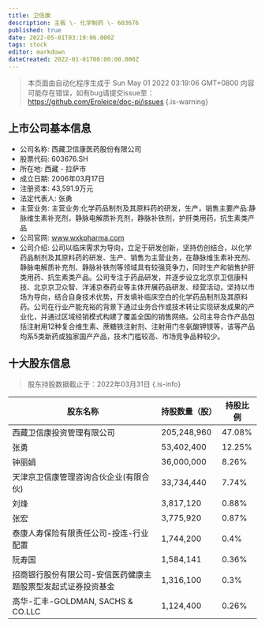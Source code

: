 ```yaml
---
title: 卫信康
description: 主板 \- 化学制药 \- 603676
published: true
date: 2022-05-01T03:19:06.000Z
tags: stock
editor: markdown
dateCreated: 2022-01-01T00:00:00.000Z
---
```


> 本页面由自动化程序生成于 Sun May 01 2022 03:19:06 GMT+0800
> 内容可能存在错误，如有bug请提交issue至：https://github.com/Eroleice/doc-pi/issues
{.is-warning}

## 上市公司基本信息
- 公司名称: 西藏卫信康医药股份有限公司
- 股票代码: 603676.SH
- 所在地: 西藏 - 拉萨市
- 成立日期: 2006年03月17日
- 注册资本: 43,591.9万元
- 法定代表人: 张勇
- 主营业务: 主营业务:化学药品制剂及其原料药的研发，生产，销售主要产品:静脉维生素补充剂，静脉电解质补充剂，静脉补铁剂，护肝类用药，抗生素类产品
- 公司官网: www.wxkpharma.com
- 公司介绍: 公司以临床需求为导向，立足于研发创新，坚持仿创结合，以化学药品制剂及其原料药的研发、生产、销售为主营业务，在静脉维生素补充剂、静脉电解质补充剂、静脉补铁剂等领域具有较强竞争力，同时生产和销售护肝类用药、抗生素类产品。公司专注于药品研发，并逐步设立北京京卫信康科技、北京京卫众智、洋浦京泰药业等主体开展药品研发、经营活动，坚持以市场为导向，结合自身技术优势，开发填补临床空白的化学药品制剂及其原料药。公司在行业产能充裕的背景下通过业务合作或技术转让实现研发成果的产业化，并通过区域经销模式构建了覆盖全国的销售网络。公司主导合作产品包括注射用12种复合维生素、蔗糖铁注射剂、注射用门冬氨酸钾镁等，该等产品均系5类新药或独家国产产品，技术门槛较高、市场竞争品种较少。


## 十大股东信息
> 股东持股数据截止于：2022年03月31日
{.is-info}

| 股东名称 | 持股数量（股） | 持股比例 |
| --- | --- | --- |
| 西藏卫信康投资管理有限公司 | 205,248,960 | 47.08% |
| 张勇 | 53,402,400 | 12.25% |
| 钟丽娟 | 36,000,000 | 8.26% |
| 天津京卫信康管理咨询合伙企业(有限合伙) | 33,734,440 | 7.74% |
| 刘烽 | 3,817,120 | 0.88% |
| 张宏 | 3,775,920 | 0.87% |
| 泰康人寿保险有限责任公司-投连-行业配置 | 1,744,200 | 0.4% |
| 阮寿国 | 1,584,141 | 0.36% |
| 招商银行股份有限公司-安信医药健康主题股票型发起式证券投资基金 | 1,316,100 | 0.3% |
| 高华-汇丰-GOLDMAN, SACHS & CO.LLC | 1,124,400 | 0.26% |




